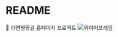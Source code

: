 # README
🍜 라면짱짱걸 홈페이지 프로젝트
![와이어프레임](https://user-images.githubusercontent.com/60089838/201479606-6dd0572e-8b6f-40bf-90b5-ded681b68138.jpg)
